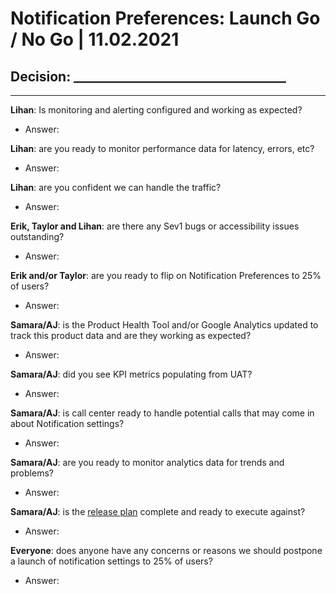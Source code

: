 # Notification Preferences: Launch Go / No Go | 11.02.2021

## Decision: __________________________________

---

**Lihan**: Is monitoring and alerting configured and working as expected?
- Answer: 

**Lihan**: are you ready to monitor performance data for latency, errors, etc?
- Answer: 

**Lihan**: are you confident we can handle the traffic?
- Answer: 

**Erik, Taylor and Lihan**: are there any Sev1 bugs or accessibility issues outstanding?
- Answer: 

**Erik and/or Taylor**: are you ready to flip on Notification Preferences to 25% of users?
- Answer: 

**Samara/AJ**: is the Product Health Tool and/or Google Analytics updated to track this product data and are they working as expected?
- Answer: 

**Samara/AJ**: did you see KPI metrics populating from UAT?
- Answer: 

**Samara/AJ**: is call center ready to handle potential calls that may come in about Notification settings?
- Answer: 

**Samara/AJ**: are you ready to monitor analytics data for trends and problems?
- Answer: 

**Samara/AJ**: is the [release plan](https://github.com/department-of-veterans-affairs/va.gov-team/blob/master/products/identity-personalization/notifications/notification-preferences/product/release-plan.md) complete and ready to execute against?
- Answer: 

**Everyone**: does anyone have any concerns or reasons we should postpone a launch of notification settings to 25% of users?
- Answer: 
